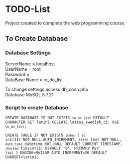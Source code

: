 # TODO-List

Project created to complete the web programming course.

## To Create Database

### Database Settings
ServerName = localhost <br/>
UserName = root <br/>
Password =  <br/>
DataBase Name = to_do_list <br/>

To change settings access db_conn.php <br/>
Database MySQL 5.7.21 <br/>

### Script to create Database
<code>CREATE DATABASE IF NOT EXISTS `to_do_list` DEFAULT CHARACTER SET latin1 COLLATE latin1_swedish_ci;
USE `to_do_list`;</code>

<code>CREATE TABLE IF NOT EXISTS `todos` (
  `id` int(11) NOT NULL AUTO_INCREMENT,
  `title` text NOT NULL,
  `date_time` datetime NOT NULL DEFAULT CURRENT_TIMESTAMP,
  `checked` tinyint(1) DEFAULT '0',
  PRIMARY KEY (`id`)
) ENGINE=MyISAM AUTO_INCREMENT=26 DEFAULT CHARSET=latin1;</code>